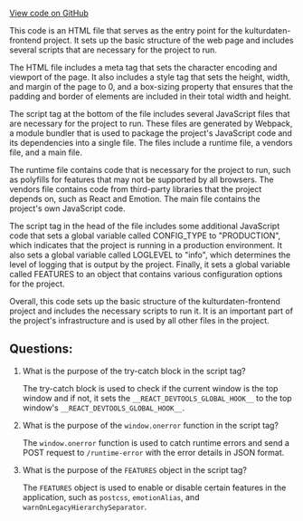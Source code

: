 [View code on GitHub](https://github.com/technologiestiftung/kulturdaten-frontend/blob/master/storybook-static/index.html)

This code is an HTML file that serves as the entry point for the kulturdaten-frontend project. It sets up the basic structure of the web page and includes several scripts that are necessary for the project to run.

The HTML file includes a meta tag that sets the character encoding and viewport of the page. It also includes a style tag that sets the height, width, and margin of the page to 0, and a box-sizing property that ensures that the padding and border of elements are included in their total width and height.

The script tag at the bottom of the file includes several JavaScript files that are necessary for the project to run. These files are generated by Webpack, a module bundler that is used to package the project's JavaScript code and its dependencies into a single file. The files include a runtime file, a vendors file, and a main file.

The runtime file contains code that is necessary for the project to run, such as polyfills for features that may not be supported by all browsers. The vendors file contains code from third-party libraries that the project depends on, such as React and Emotion. The main file contains the project's own JavaScript code.

The script tag in the head of the file includes some additional JavaScript code that sets a global variable called CONFIG_TYPE to "PRODUCTION", which indicates that the project is running in a production environment. It also sets a global variable called LOGLEVEL to "info", which determines the level of logging that is output by the project. Finally, it sets a global variable called FEATURES to an object that contains various configuration options for the project.

Overall, this code sets up the basic structure of the kulturdaten-frontend project and includes the necessary scripts to run it. It is an important part of the project's infrastructure and is used by all other files in the project.
## Questions: 
 1. What is the purpose of the try-catch block in the script tag?
    
    The try-catch block is used to check if the current window is the top window and if not, it sets the `__REACT_DEVTOOLS_GLOBAL_HOOK__` to the top window's `__REACT_DEVTOOLS_GLOBAL_HOOK__`.

2. What is the purpose of the `window.onerror` function in the script tag?
    
    The `window.onerror` function is used to catch runtime errors and send a POST request to `/runtime-error` with the error details in JSON format.

3. What is the purpose of the `FEATURES` object in the script tag?
    
    The `FEATURES` object is used to enable or disable certain features in the application, such as `postcss`, `emotionAlias`, and `warnOnLegacyHierarchySeparator`.